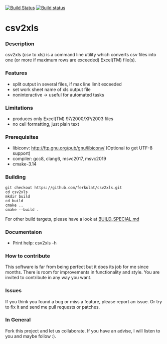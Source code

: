[![Build Status](https://travis-ci.org/ferkulat/csv2xls.svg?branch=master)](https://travis-ci.org/ferkulat/csv2xls)
[![Build status](https://ci.appveyor.com/api/projects/status/github/ferkulat/csv2xls?brach=master&svg=true)](https://ci.appveyor.com/project/ferkulat/csv2xls)

# csv2xls
### Description 

csv2xls (csv to xls) is a command line utility which converts csv files into one
(or more if maximum rows are exceeded) Excel(TM) file(s).

 ### Features

- split output in several files, if max line limit exceeded
- set work sheet name of xls output file
- noninteractive -> useful for automated tasks

### Limitations

- produces only Excel(TM) 97/2000/XP/2003 files
- no cell formatting, just plain text

### Prerequisites

- libiconv:   http://ftp.gnu.org/pub/gnu/libiconv/ (Optional to get UTF-8 support)
- compiler: gcc8, clang6, msvc2017, msvc2019
- cmake-3.14

### Building
    git checkout https://github.com/ferkulat/csv2xls.git
    cd csv2xls
    mkdir build
    cd build
    cmake ..
    cmake --build .
For other build targets, please have a look at [BUILD_SPECIAL.md](BUILD_SPECIAL.md)
### Documentaion

- Print help:  csv2xls -h

### How to contribute

This software is far from being perfect but it does its job for me since months.
There is room for improvements in functionality and style.
You are invited to contribute in any way you want.

### Issues
If you think you found a bug or miss a feature, please report an issue.
Or try to fix it and send me pull requests or patches.

### In General
Fork this project and let us collaborate.
If you have an advise, I will listen to you and maybe follow :).
